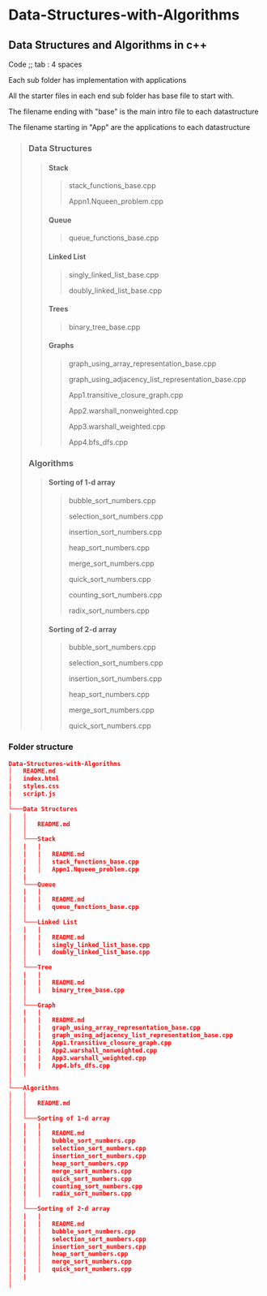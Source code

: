 # Data-Structures-with-Algorithms

## Data Structures and Algorithms in c++

Code ;; tab : 4 spaces

Each sub folder has implementation with applications

All the starter files in each end sub folder has base file to start with.

The filename ending with "base" is the main intro file to each datastructure

The filename starting in "App" are the applications to each datastructure

> ### Data Structures
>
> > #### Stack
> >
> > > stack_functions_base.cpp
> > >
> > > Appn1.Nqueen_problem.cpp
> > >
> >
> > #### Queue
> >
> > > queue_functions_base.cpp
> > >
> >
> > #### Linked List
> >
> > > singly_linked_list_base.cpp
> > >
> > > doubly_linked_list_base.cpp
> > >
> >
> > #### Trees
> >
> > > binary_tree_base.cpp
> > >
> >
> > #### Graphs
> >
> > > graph_using_array_representation_base.cpp
> > >
> > > graph_using_adjacency_list_representation_base.cpp
> > >
> > > App1.transitive_closure_graph.cpp
> > >
> > > App2.warshall_nonweighted.cpp
> > >
> > > App3.warshall_weighted.cpp
> > >
> > > App4.bfs_dfs.cpp
> > >
> >
>
> ### Algorithms
>
> > #### Sorting of 1-d array
> >
> > > bubble_sort_numbers.cpp
> > >
> > > selection_sort_numbers.cpp
> > >
> > > insertion_sort_numbers.cpp
> > >
> > > heap_sort_numbers.cpp
> > >
> > > merge_sort_numbers.cpp
> > >
> > > quick_sort_numbers.cpp
> > >
> > > counting_sort_numbers.cpp
> > >
> > > radix_sort_numbers.cpp
> >
> > #### Sorting of 2-d array
> >
> > > bubble_sort_numbers.cpp
> > >
> > > selection_sort_numbers.cpp
> > >
> > > insertion_sort_numbers.cpp
> > >
> > > heap_sort_numbers.cpp
> > >
> > > merge_sort_numbers.cpp
> > >
> > > quick_sort_numbers.cpp
> > >
> >
>

### Folder structure

```json
Data-Structures-with-Algorithms
│   README.md
│   index.html
|   styles.css
|   script.js
│
└───Data Structures
│   │
│   │   README.md
│   │
│   └───Stack
│   |   |
│   |   |   README.md
│   |   │   stack_functions_base.cpp
│   |   │   Appn1.Nqueen_problem.cpp
│   |  
│   └───Queue
│   |   |
│   |   |   README.md
│   │   |   queue_functions_base.cpp
│   │
│   └───Linked List
│   |   |
│   |   |   README.md
│   │   |   singly_linked_list_base.cpp
│   │   |   doubly_linked_list_base.cpp
│   │
│   └───Tree
│   |   |
│   |   |   README.md
│   │   |   binary_tree_base.cpp
│   │
│   └───Graph
│   |   |
│   |   |   README.md
│   │   |   graph_using_array_representation_base.cpp
│   │   |   graph_using_adjacency_list_representation_base.cpp
│   |   |   App1.transitive_closure_graph.cpp
│   |   |   App2.warshall_nonweighted.cpp
│   |   |   App3.warshall_weighted.cpp
│   |   |   App4.bfs_dfs.cpp
│   │
│
└───Algorithms
│   │
│   │   README.md
│   │
│   └───Sorting of 1-d array
│   |   |
│   |   |   README.md
│   |   │   bubble_sort_numbers.cpp
│   |   │   selection_sort_numbers.cpp
│   │   │   insertion_sort_numbers.cpp
│   |   │   heap_sort_numbers.cpp
│   |   │   merge_sort_numbers.cpp
│   |   │   quick_sort_numbers.cpp
│   |   │   counting_sort_numbers.cpp
│   |   │   radix_sort_numbers.cpp
│   │
│   └───Sorting of 2-d array
│   |   |
│   |   |   README.md
│   |   │   bubble_sort_numbers.cpp
│   |   │   selection_sort_numbers.cpp
│   │   │   insertion_sort_numbers.cpp
│   |   │   heap_sort_numbers.cpp
│   |   │   merge_sort_numbers.cpp
│   |   │   quick_sort_numbers.cpp
│   |
│
```

